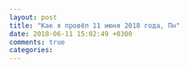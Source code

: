 ```yaml
---
layout: post
title: "Как я провёл 11 июня 2018 года, Пн"
date: 2018-06-11 15:02:49 +0300
comments: true
categories: 
---
```

